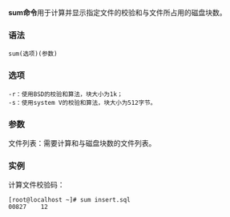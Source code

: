 **sum命令**用于计算并显示指定文件的校验和与文件所占用的磁盘块数。

### 语法  

```
sum(选项)(参数)
```

### 选项  

```
-r：使用BSD的校验和算法，块大小为1k；
-s：使用system V的校验和算法，块大小为512字节。
```

### 参数  

文件列表：需要计算和与磁盘块数的文件列表。

### 实例  

计算文件校验码：

```
[root@localhost ~]# sum insert.sql
00827    12
```